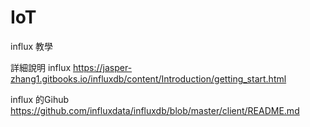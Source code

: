 # IoT

influx 教學

詳細說明 influx 
https://jasper-zhang1.gitbooks.io/influxdb/content/Introduction/getting_start.html

influx 的Gihub https://github.com/influxdata/influxdb/blob/master/client/README.md
